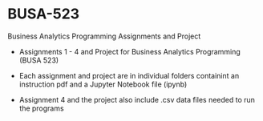 # BUSA-523
Business Analytics Programming Assignments and Project

- Assignments 1 - 4 and Project for Business Analytics Programming (BUSA 523)

- Each assignment and project are in individual folders containint an instruction pdf and a Jupyter Notebook file (ipynb)

- Assignment 4 and the project also include .csv data files needed to run the programs
